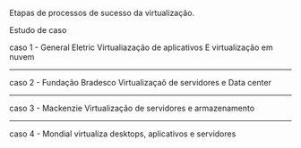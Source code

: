 Etapas de processos de sucesso da virtualização.

Estudo de caso

caso 1 -  General Eletric Virtualiazação de aplicativos E virtualização em nuvem


-----------------------------------------------------------------------------------------------

caso 2 - Fundação Bradesco Virtualizaçaõ de servidores e Data center


-----------------------------------------------------------------------------------------------

caso 3 - Mackenzie Virtualização de servidores e armazenamento


----------------------------------------------------------------------------------------------

caso 4 - Mondial virtualiza desktops, aplicativos e servidores
